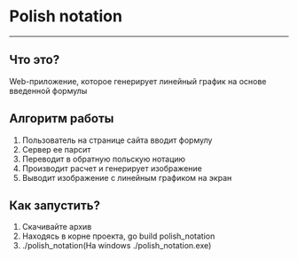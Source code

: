 # Polish notation
---
## Что это?
Web-приложение, которое генерирует линейный график на основе введенной формулы
## Алгоритм работы
1. Пользователь на странице сайта вводит формулу
2. Сервер ее парсит
3. Переводит в обратную польскую нотацию
4. Производит расчет и генерирует изображение
5. Выводит изображение с линейным графиком на экран

## Как запустить?
1. Скачивайте архив
2. Находясь в корне проекта, go build polish_notation
3. ./polish_notation(На windows ./polish_notation.exe)
